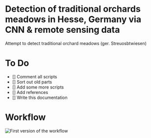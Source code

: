 # Detection of traditional orchards meadows in Hesse, Germany via CNN & remote sensing data
Attempt to detect traditional orchard meadows (ger. Streuosbtwiesen) 

# To Do
- [] Comment all scripts
- [] Sort out old parts
- [] Add some more scripts
- [] Add references
- [] Write this documentation

# Workflow
![First version of the workflow]("https://github.com/jp-hecht/detect-streuobstwiesen/blob/79e251ed380f69b0e7a61ed257440d0edaca62c5/img_out/bilder_work_Nn1_1.png") 